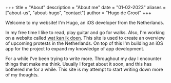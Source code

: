 +++
title = "About"
description = "About me"
date = "01-02-2023"
aliases = ["about-us", "about-hugo", "contact"]
author = "Hugo de Groot"
+++

Welcome to my website! I'm Hugo, an iOS developer from the Netherlands.

In my free time I like to read, play guitar and go for walks. Also, I'm working on a website called [wat kan ik doen](https://watkanikdoen.nl). This site is used to create an overview of upcoming protests in the Netherlands. On top of this I'm building an iOS app for the project to expand my knowledge of app development.

For a while I've been trying to write more. Throughout my day I encounter things that make me think. Usually I forget about it soon, and this has bothered me for a while. This site is my attempt to start writing down more of my thoughts.